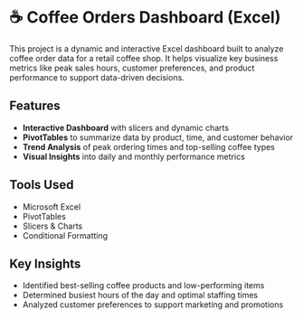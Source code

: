 # ☕ Coffee Orders Dashboard (Excel)

This project is a dynamic and interactive Excel dashboard built to analyze coffee order data for a retail coffee shop. It helps visualize key business metrics like peak sales hours, customer preferences, and product performance to support data-driven decisions.

##  Features

- **Interactive Dashboard** with slicers and dynamic charts  
- **PivotTables** to summarize data by product, time, and customer behavior  
- **Trend Analysis** of peak ordering times and top-selling coffee types  
- **Visual Insights** into daily and monthly performance metrics

##  Tools Used

- Microsoft Excel  
- PivotTables  
- Slicers & Charts  
- Conditional Formatting  

##  Key Insights

- Identified best-selling coffee products and low-performing items  
- Determined busiest hours of the day and optimal staffing times  
- Analyzed customer preferences to support marketing and promotions




